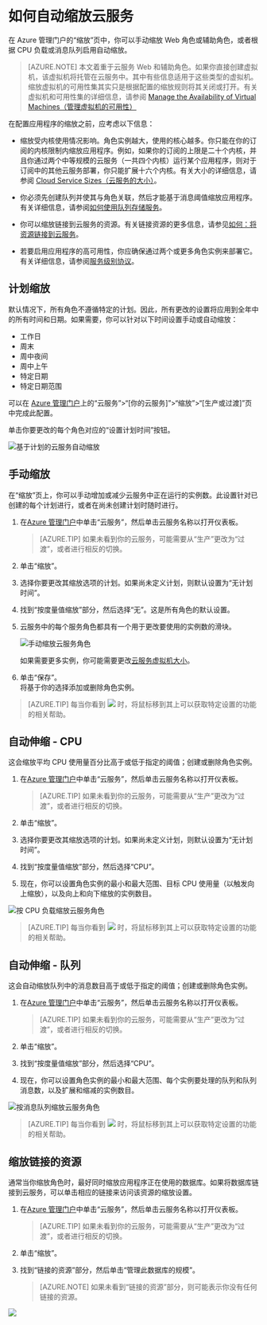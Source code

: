 <properties
	pageTitle="在门户中的自动缩放云服务 | Azure"
	description="了解如何使用门户在 Azure 中为云服务 Web 角色或辅助角色配置自动缩放规则。"
	services="cloud-services"
	documentationCenter=""
	authors="Thraka"
	manager="timlt"
	editor=""/>

<tags
	ms.service="cloud-services"
	ms.date="04/06/2016"
	wacn.date="05/12/2016"/>


# 如何自动缩放云服务

在 Azure 管理门户的“缩放”页中，你可以手动缩放 Web 角色或辅助角色，或者根据 CPU 负载或消息队列启用自动缩放。

>[AZURE.NOTE] 本文着重于云服务 Web 和辅助角色。如果你直接创建虚拟机，该虚拟机将托管在云服务中。其中有些信息适用于这些类型的虚拟机。缩放虚拟机的可用性集其实只是根据配置的缩放规则将其关闭或打开。有关虚拟机和可用性集的详细信息，请参阅 [Manage the Availability of Virtual Machines（管理虚拟机的可用性）](/documentation/articles/virtual-machines-windows-classic-configure-availability/)

在配置应用程序的缩放之前，应考虑以下信息：

- 缩放受内核使用情况影响。角色实例越大，使用的核心越多。你只能在你的订阅的内核限制内缩放应用程序。例如，如果你的订阅的上限是二十个内核，并且你通过两个中等规模的云服务（一共四个内核）运行某个应用程序，则对于订阅中的其他云服务部署，你只能扩展十六个内核。有关大小的详细信息，请参阅 [Cloud Service Sizes（云服务的大小）](/documentation/articles/cloud-services-sizes-specs/)。

- 你必须先创建队列并使其与角色关联，然后才能基于消息阈值缩放应用程序。有关详细信息，请参阅[如何使用队列存储服务](/documentation/articles/storage-dotnet-how-to-use-queues/)。

- 你可以缩放链接到云服务的资源。有关链接资源的更多信息，请参见[如何：将资源链接到云服务](/documentation/articles/cloud-services-how-to-manage/#how-to-link-a-resource-to-a-cloud-service)。

- 若要启用应用程序的高可用性，你应确保通过两个或更多角色实例来部署它。有关详细信息，请参阅[服务级别协议](/support/legal/sla)。



## 计划缩放

默认情况下，所有角色不遵循特定的计划。因此，所有更改的设置将应用到全年中的所有时间和日期。如果需要，你可以针对以下时间设置手动或自动缩放：

- 工作日
- 周末
- 周中夜间
- 周中上午
- 特定日期
- 特定日期范围

可以在 [Azure 管理门户](https://manage.windowsazure.cn)上的“云服务”>“[你的云服务]”>“缩放”>“[生产或过渡]”页中完成此配置。

单击你要更改的每个角色对应的“设置计划时间”按钮。

![基于计划的云服务自动缩放][scale_schedules]



## 手动缩放

在“缩放”页上，你可以手动增加或减少云服务中正在运行的实例数。此设置针对已创建的每个计划进行，或者在尚未创建计划时随时进行。

1. 在[Azure 管理门户](https://manage.windowsazure.cn)中单击“云服务”，然后单击云服务名称以打开仪表板。

    > [AZURE.TIP] 如果未看到你的云服务，可能需要从“生产”更改为“过渡”，或者进行相反的切换。

2. 单击“缩放”。

3. 选择你要更改其缩放选项的计划。如果尚未定义计划，则默认设置为“无计划时间”。

4. 找到“按度量值缩放”部分，然后选择“无”。这是所有角色的默认设置。

5. 云服务中的每个服务角色都具有一个用于更改要使用的实例数的滑块。

    ![手动缩放云服务角色][manual_scale]

    如果需要更多实例，你可能需要更改[云服务虚拟机大小](/documentation/articles/cloud-services-sizes-specs/)。

6. 单击“保存”。  
将基于你的选择添加或删除角色实例。

>[AZURE.TIP] 每当你看到 ![][tip_icon] 时，将鼠标移到其上可以获取特定设置的功能的相关帮助。


## 自动伸缩 - CPU

这会缩放平均 CPU 使用量百分比高于或低于指定的阈值；创建或删除角色实例。

1. 在[Azure 管理门户](https://manage.windowsazure.cn)中单击“云服务”，然后单击云服务名称以打开仪表板。

    > [AZURE.TIP] 如果未看到你的云服务，可能需要从“生产”更改为“过渡”，或者进行相反的切换。

2. 单击“缩放”。

3. 选择你要更改其缩放选项的计划。如果尚未定义计划，则默认设置为“无计划时间”。

4. 找到“按度量值缩放”部分，然后选择“CPU”。

5. 现在，你可以设置角色实例的最小和最大范围、目标 CPU 使用量（以触发向上缩放），以及向上和向下缩放的实例数目。

![按 CPU 负载缩放云服务角色][cpu_scale]

>[AZURE.TIP] 每当你看到 ![][tip_icon] 时，将鼠标移到其上可以获取特定设置的功能的相关帮助。





## 自动伸缩 - 队列

这会自动缩放队列中的消息数目高于或低于指定的阈值；创建或删除角色实例。

1. 在[Azure 管理门户](https://manage.windowsazure.cn)中单击“云服务”，然后单击云服务名称以打开仪表板。

    > [AZURE.TIP] 如果未看到你的云服务，可能需要从“生产”更改为“过渡”，或者进行相反的切换。

2. 单击“缩放”。

3. 找到“按度量值缩放”部分，然后选择“CPU”。

4. 现在，你可以设置角色实例的最小和最大范围、每个实例要处理的队列和队列消息数，以及扩展和缩减的实例数目。

![按消息队列缩放云服务角色][queue_scale]

>[AZURE.TIP] 每当你看到 ![][tip_icon] 时，将鼠标移到其上可以获取特定设置的功能的相关帮助。


## 缩放链接的资源

通常当你缩放角色时，最好同时缩放应用程序正在使用的数据库。如果将数据库链接到云服务，可以单击相应的链接来访问该资源的缩放设置。

1. 在[Azure 管理门户](https://manage.windowsazure.cn)中单击“云服务”，然后单击云服务名称以打开仪表板。

    > [AZURE.TIP] 如果未看到你的云服务，可能需要从“生产”更改为“过渡”，或者进行相反的切换。

2. 单击“缩放”。

3. 找到“链接的资源”部分，然后单击“管理此数据库的规模”。

    > [AZURE.NOTE] 如果未看到“链接的资源”部分，则可能表示你没有任何链接的资源。

![][linked_resource]


[manual_scale]: ./media/cloud-services-how-to-scale/manual-scale.png
[queue_scale]: ./media/cloud-services-how-to-scale/queue-scale.png
[cpu_scale]: ./media/cloud-services-how-to-scale/cpu-scale.png
[tip_icon]: ./media/cloud-services-how-to-scale/tip.png
[scale_schedules]: ./media/cloud-services-how-to-scale/schedules.png
[scale_popup]: ./media/cloud-services-how-to-scale/schedules-dialog.png
[linked_resource]: ./media/cloud-services-how-to-scale/linked-resources.png

<!---HONumber=Mooncake_0503_2016-->
